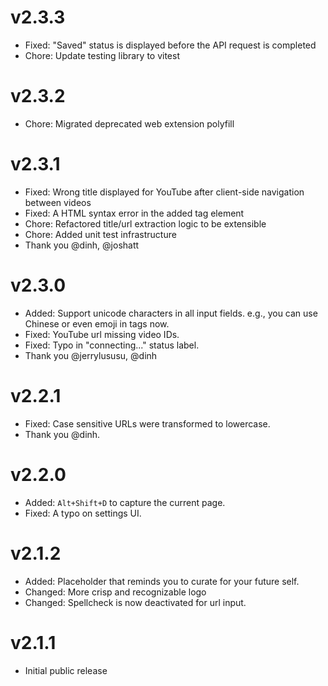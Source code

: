 # v2.3.3

- Fixed: "Saved" status is displayed before the API request is completed
- Chore: Update testing library to vitest

# v2.3.2

- Chore: Migrated deprecated web extension polyfill

# v2.3.1

- Fixed: Wrong title displayed for YouTube after client-side navigation between videos
- Fixed: A HTML syntax error in the added tag element
- Chore: Refactored title/url extraction logic to be extensible
- Chore: Added unit test infrastructure
- Thank you @dinh, @joshatt

# v2.3.0

- Added: Support unicode characters in all input fields. e.g., you can use Chinese or even emoji in tags now.
- Fixed: YouTube url missing video IDs.
- Fixed: Typo in "connecting..." status label.
- Thank you @jerrylususu, @dinh

# v2.2.1

- Fixed: Case sensitive URLs were transformed to lowercase.
- Thank you @dinh.

# v2.2.0

- Added: `Alt+Shift+D` to capture the current page.
- Fixed: A typo on settings UI.

# v2.1.2

- Added: Placeholder that reminds you to curate for your future self.
- Changed: More crisp and recognizable logo
- Changed: Spellcheck is now deactivated for url input.

# v2.1.1

- Initial public release
